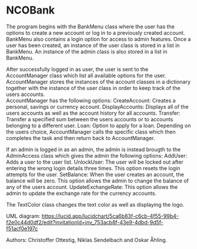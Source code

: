 # NCOBank

The program begins with the BankMenu class where the user has the options to create a new account or log in to a previously created account. BankMenu also contains a login option for access to admin features.
Once a user has been created, an instance of the user class is stored in a list in BankMenu. An instance of the admin class is also stored in a list in BankMenu.

After successfully logged in as user, the user is sent to the AccountManager class which list all available options for the user.
AccountManager stores the instances of the account classes in a dictionary together with the instance of the user class in order to keep track of the users accounts.  
AccountManager has the following options:
CreateAccount: Creates a personal, savings or currency account.
DisplayAccounts: Displays all of the users accounts as well as the account history for all accounts.
Transfer: Transfer a specified sum between the users accounts or to accounts belonging to a different user.
Loan: Option to apply for a loan.
Depending on the users choice, AccountManager calls the specific class which then completes the task and then return back to AccountManager.

If an admin is logged in as an admin, the admin is instead brougth to the AdminAccess class which gives the admin the following options:
AddUser: Adds a user to the user list.
UnlockUser: The user will be locked out after entering the wrong login details three times. This option resets the login attempts for the user.
SetBalance: When the user creates an account, the balance will be zero. This option allows the admin to change the balance of any of the users account.
UpdateExchangeRate: This option allows the admin to update the exchange rate for the currency accounts.

The TextColor class changes the text color as well as displaying the logo.

UML diagram: https://lucid.app/lucidchart/5ca6b83f-c6cb-4f55-99b4-f2e0c44d0df2/edit?invitationId=inv_753acb8f-43e9-4dbd-9d5f-f51acf0e197c

Authors: Christoffer Ottestig, Niklas Sendelbach and Oskar Åhling.
